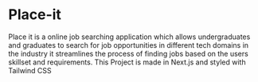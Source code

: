 # Place-it
Place it is a online job searching application which allows undergraduates and graduates to search for job opportunities in different tech domains in the industry it streamlines the process of finding jobs based on the users skillset and requirements.
This Project is made in Next.js and styled with Tailwind CSS
